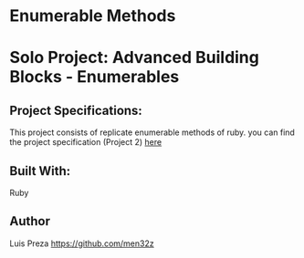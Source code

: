 # Enumerable Methods
# Solo Project: Advanced Building Blocks - Enumerables
## Project Specifications:

This project consists of replicate enumerable methods of ruby. you can find the project specification (Project 2) [here](https://www.theodinproject.com/courses/ruby-programming/lessons/advanced-building-blocks)


## Built With:

Ruby

## Author
Luis Preza https://github.com/men32z 
